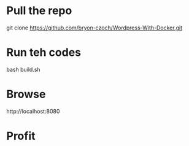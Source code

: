 # Pull the repo
git clone https://github.com/bryon-czoch/Wordpress-With-Docker.git

# Run teh codes
bash build.sh

# Browse
http://localhost:8080

# Profit
